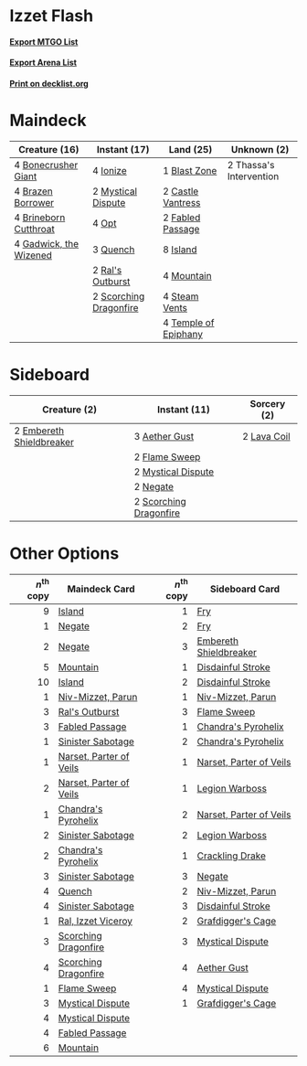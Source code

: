 # Izzet Flash

#### [Export MTGO List](../collection/Izzet%20Flash/Izzet%20Flash.txt)
#### [Export Arena List](../collection/Izzet%20Flash/Izzet%20Flash_arena.txt)
#### [Print on decklist.org](http://decklist.org/?deckmain=1%09Blast%20Zone%0A4%09Bonecrusher%20Giant%0A4%09Brazen%20Borrower%0A4%09Brineborn%20Cutthroat%0A2%09Castle%20Vantress%0A2%09Fabled%20Passage%0A4%09Gadwick,%20the%20Wizened%0A4%09Ionize%0A8%09Island%0A4%09Mountain%0A2%09Mystical%20Dispute%0A4%09Opt%0A3%09Quench%0A2%09Ral's%20Outburst%0A2%09Scorching%20Dragonfire%0A4%09Steam%20Vents%0A4%09Temple%20of%20Epiphany%0A2%09Thassa's%20Intervention&deckside=3%09Aether%20Gust%0A2%09Embereth%20Shieldbreaker%0A2%09Flame%20Sweep%0A2%09Lava%20Coil%0A2%09Mystical%20Dispute%0A2%09Negate%0A2%09Scorching%20Dragonfire)
# Maindeck

|                                          Creature (16)                                          |                                          Instant (17)                                           |                                           Land (25)                                           |      Unknown (2)      |
|-------------------------------------------------------------------------------------------------|-------------------------------------------------------------------------------------------------|-----------------------------------------------------------------------------------------------|-----------------------|
|4 [Bonecrusher Giant](http://gatherer.wizards.com/Pages/Card/Details.aspx?multiverseid=473077)   |4 [Ionize](http://gatherer.wizards.com/Pages/Card/Details.aspx?multiverseid=452929)              |1 [Blast Zone](http://gatherer.wizards.com/Pages/Card/Details.aspx?multiverseid=461171)        |2 Thassa's Intervention|
|4 [Brazen Borrower](http://gatherer.wizards.com/Pages/Card/Details.aspx?multiverseid=473001)     |2 [Mystical Dispute](http://gatherer.wizards.com/Pages/Card/Details.aspx?multiverseid=473020)    |2 [Castle Vantress](http://gatherer.wizards.com/Pages/Card/Details.aspx?multiverseid=473204)   |                       |
|4 [Brineborn Cutthroat](http://gatherer.wizards.com/Pages/Card/Details.aspx?multiverseid=466804) |4 [Opt](http://gatherer.wizards.com/Pages/Card/Details.aspx?multiverseid=442948)                 |2 [Fabled Passage](http://gatherer.wizards.com/Pages/Card/Details.aspx?multiverseid=473206)    |                       |
|4 [Gadwick, the Wizened](http://gatherer.wizards.com/Pages/Card/Details.aspx?multiverseid=473010)|3 [Quench](http://gatherer.wizards.com/Pages/Card/Details.aspx?multiverseid=457192)              |8 [Island](http://gatherer.wizards.com/Pages/Card/Details.aspx?multiverseid=439857)            |                       |
|                                                                                                 |2 [Ral's Outburst](http://gatherer.wizards.com/Pages/Card/Details.aspx?multiverseid=461139)      |4 [Mountain](http://gatherer.wizards.com/Pages/Card/Details.aspx?multiverseid=439859)          |                       |
|                                                                                                 |2 [Scorching Dragonfire](http://gatherer.wizards.com/Pages/Card/Details.aspx?multiverseid=473101)|4 [Steam Vents](http://gatherer.wizards.com/Pages/Card/Details.aspx?multiverseid=405109)       |                       |
|                                                                                                 |                                                                                                 |4 [Temple of Epiphany](http://gatherer.wizards.com/Pages/Card/Details.aspx?multiverseid=442808)|                       |


# Sideboard

|                                           Creature (2)                                            |                                          Instant (11)                                           |                                     Sorcery (2)                                      |
|---------------------------------------------------------------------------------------------------|-------------------------------------------------------------------------------------------------|--------------------------------------------------------------------------------------|
|2 [Embereth Shieldbreaker](http://gatherer.wizards.com/Pages/Card/Details.aspx?multiverseid=473084)|3 [Aether Gust](http://gatherer.wizards.com/Pages/Card/Details.aspx?multiverseid=466796)         |2 [Lava Coil](http://gatherer.wizards.com/Pages/Card/Details.aspx?multiverseid=452858)|
|                                                                                                   |2 [Flame Sweep](http://gatherer.wizards.com/Pages/Card/Details.aspx?multiverseid=466893)         |                                                                                      |
|                                                                                                   |2 [Mystical Dispute](http://gatherer.wizards.com/Pages/Card/Details.aspx?multiverseid=473020)    |                                                                                      |
|                                                                                                   |2 [Negate](http://gatherer.wizards.com/Pages/Card/Details.aspx?multiverseid=423707)              |                                                                                      |
|                                                                                                   |2 [Scorching Dragonfire](http://gatherer.wizards.com/Pages/Card/Details.aspx?multiverseid=473101)|                                                                                      |


# Other Options

|*n*<sup>th</sup> copy|                                          Maindeck Card                                           |*n*<sup>th</sup> copy|                                          Sideboard Card                                          |
|--------------------:|--------------------------------------------------------------------------------------------------|--------------------:|--------------------------------------------------------------------------------------------------|
|                    9|[Island](http://gatherer.wizards.com/Pages/Card/Details.aspx?multiverseid=439857)                 |                    1|[Fry](http://gatherer.wizards.com/Pages/Card/Details.aspx?multiverseid=466894)                    |
|                    1|[Negate](http://gatherer.wizards.com/Pages/Card/Details.aspx?multiverseid=423707)                 |                    2|[Fry](http://gatherer.wizards.com/Pages/Card/Details.aspx?multiverseid=466894)                    |
|                    2|[Negate](http://gatherer.wizards.com/Pages/Card/Details.aspx?multiverseid=423707)                 |                    3|[Embereth Shieldbreaker](http://gatherer.wizards.com/Pages/Card/Details.aspx?multiverseid=473084) |
|                    5|[Mountain](http://gatherer.wizards.com/Pages/Card/Details.aspx?multiverseid=439859)               |                    1|[Disdainful Stroke](http://gatherer.wizards.com/Pages/Card/Details.aspx?multiverseid=420705)      |
|                   10|[Island](http://gatherer.wizards.com/Pages/Card/Details.aspx?multiverseid=439857)                 |                    2|[Disdainful Stroke](http://gatherer.wizards.com/Pages/Card/Details.aspx?multiverseid=420705)      |
|                    1|[Niv-Mizzet, Parun](http://gatherer.wizards.com/Pages/Card/Details.aspx?multiverseid=452942)      |                    1|[Niv-Mizzet, Parun](http://gatherer.wizards.com/Pages/Card/Details.aspx?multiverseid=452942)      |
|                    3|[Ral's Outburst](http://gatherer.wizards.com/Pages/Card/Details.aspx?multiverseid=461139)         |                    3|[Flame Sweep](http://gatherer.wizards.com/Pages/Card/Details.aspx?multiverseid=466893)            |
|                    3|[Fabled Passage](http://gatherer.wizards.com/Pages/Card/Details.aspx?multiverseid=473206)         |                    1|[Chandra's Pyrohelix](http://gatherer.wizards.com/Pages/Card/Details.aspx?multiverseid=417684)    |
|                    1|[Sinister Sabotage](http://gatherer.wizards.com/Pages/Card/Details.aspx?multiverseid=452804)      |                    2|[Chandra's Pyrohelix](http://gatherer.wizards.com/Pages/Card/Details.aspx?multiverseid=417684)    |
|                    1|[Narset, Parter of Veils](http://gatherer.wizards.com/Pages/Card/Details.aspx?multiverseid=460988)|                    1|[Narset, Parter of Veils](http://gatherer.wizards.com/Pages/Card/Details.aspx?multiverseid=460988)|
|                    2|[Narset, Parter of Veils](http://gatherer.wizards.com/Pages/Card/Details.aspx?multiverseid=460988)|                    1|[Legion Warboss](http://gatherer.wizards.com/Pages/Card/Details.aspx?multiverseid=452859)         |
|                    1|[Chandra's Pyrohelix](http://gatherer.wizards.com/Pages/Card/Details.aspx?multiverseid=417684)    |                    2|[Narset, Parter of Veils](http://gatherer.wizards.com/Pages/Card/Details.aspx?multiverseid=460988)|
|                    2|[Sinister Sabotage](http://gatherer.wizards.com/Pages/Card/Details.aspx?multiverseid=452804)      |                    2|[Legion Warboss](http://gatherer.wizards.com/Pages/Card/Details.aspx?multiverseid=452859)         |
|                    2|[Chandra's Pyrohelix](http://gatherer.wizards.com/Pages/Card/Details.aspx?multiverseid=417684)    |                    1|[Crackling Drake](http://gatherer.wizards.com/Pages/Card/Details.aspx?multiverseid=452913)        |
|                    3|[Sinister Sabotage](http://gatherer.wizards.com/Pages/Card/Details.aspx?multiverseid=452804)      |                    3|[Negate](http://gatherer.wizards.com/Pages/Card/Details.aspx?multiverseid=423707)                 |
|                    4|[Quench](http://gatherer.wizards.com/Pages/Card/Details.aspx?multiverseid=457192)                 |                    2|[Niv-Mizzet, Parun](http://gatherer.wizards.com/Pages/Card/Details.aspx?multiverseid=452942)      |
|                    4|[Sinister Sabotage](http://gatherer.wizards.com/Pages/Card/Details.aspx?multiverseid=452804)      |                    3|[Disdainful Stroke](http://gatherer.wizards.com/Pages/Card/Details.aspx?multiverseid=420705)      |
|                    1|[Ral, Izzet Viceroy](http://gatherer.wizards.com/Pages/Card/Details.aspx?multiverseid=452945)     |                    2|[Grafdigger's Cage](http://gatherer.wizards.com/Pages/Card/Details.aspx?multiverseid=278452)      |
|                    3|[Scorching Dragonfire](http://gatherer.wizards.com/Pages/Card/Details.aspx?multiverseid=473101)   |                    3|[Mystical Dispute](http://gatherer.wizards.com/Pages/Card/Details.aspx?multiverseid=473020)       |
|                    4|[Scorching Dragonfire](http://gatherer.wizards.com/Pages/Card/Details.aspx?multiverseid=473101)   |                    4|[Aether Gust](http://gatherer.wizards.com/Pages/Card/Details.aspx?multiverseid=466796)            |
|                    1|[Flame Sweep](http://gatherer.wizards.com/Pages/Card/Details.aspx?multiverseid=466893)            |                    4|[Mystical Dispute](http://gatherer.wizards.com/Pages/Card/Details.aspx?multiverseid=473020)       |
|                    3|[Mystical Dispute](http://gatherer.wizards.com/Pages/Card/Details.aspx?multiverseid=473020)       |                    1|[Grafdigger's Cage](http://gatherer.wizards.com/Pages/Card/Details.aspx?multiverseid=278452)      |
|                    4|[Mystical Dispute](http://gatherer.wizards.com/Pages/Card/Details.aspx?multiverseid=473020)       |                     |                                                                                                  |
|                    4|[Fabled Passage](http://gatherer.wizards.com/Pages/Card/Details.aspx?multiverseid=473206)         |                     |                                                                                                  |
|                    6|[Mountain](http://gatherer.wizards.com/Pages/Card/Details.aspx?multiverseid=439859)               |                     |                                                                                                  |

